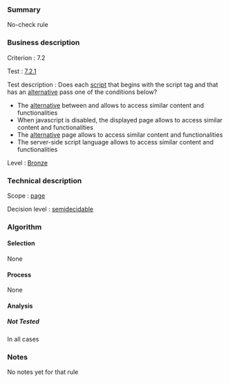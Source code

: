 ### Summary

No-check rule

### Business description

Criterion : 7.2

Test :
[7.2.1](http://www.accessiweb.org/index.php/accessiweb-22-english-version.html#test-7-2-1)

Test description : Does each
[script](http://www.braillenet.org/accessibilite/referentiel-aw21-en/glossaire.php#mScript)
that begins with the script tag and that has an
[alternative](http://www.braillenet.org/accessibilite/referentiel-aw21-en/glossaire.php#mAltScript)
pass one of the conditions below?

-   The
    [alternative](http://www.braillenet.org/accessibilite/referentiel-aw21-en/glossaire.php#mAltScript)
    between
    and
    allows to access similar content and functionalities
-   When javascript is disabled, the displayed page allows to access
    similar content and functionalities
-   The
    [alternative](http://www.braillenet.org/accessibilite/referentiel-aw21-en/glossaire.php#mAltScript)
    page allows to access similar content and functionalities
-   The server-side script language allows to access similar content and
    functionalities

Level : [Bronze](/en/category/rules-design/accessiweb-11/level/bronze)

### Technical description

Scope : [page](/en/category/rules-design/accessiweb-11/scope/page)

Decision level :
[semidecidable](/en/category/rules-design/accessiweb-11/decision-level/semidecidable)

### Algorithm

#### Selection

None

#### Process

None

#### Analysis

##### Not Tested

In all cases

### Notes

No notes yet for that rule
